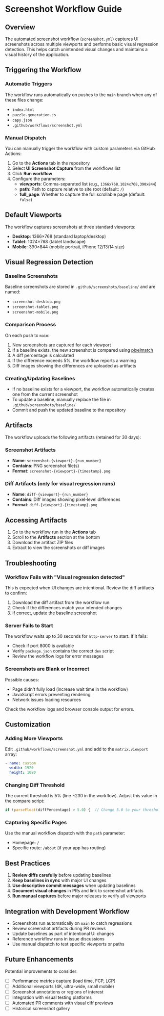 # Screenshot Workflow Guide

## Overview

The automated screenshot workflow (`screenshot.yml`) captures UI screenshots across multiple viewports and performs basic visual regression detection. This helps catch unintended visual changes and maintains a visual history of the application.

## Triggering the Workflow

### Automatic Triggers

The workflow runs automatically on pushes to the `main` branch when any of these files change:
- `index.html`
- `puzzle-generation.js`
- `capy.json`
- `.github/workflows/screenshot.yml`

### Manual Dispatch

You can manually trigger the workflow with custom parameters via GitHub Actions:

1. Go to the **Actions** tab in the repository
2. Select **UI Screenshot Capture** from the workflows list
3. Click **Run workflow**
4. Configure the parameters:
   - **viewports**: Comma-separated list (e.g., `1366x768,1024x768,390x844`)
   - **path**: Path to capture relative to site root (default: `/`)
   - **full_page**: Whether to capture the full scrollable page (default: `false`)

## Default Viewports

The workflow captures screenshots at three standard viewports:

- **Desktop**: 1366×768 (standard laptop/desktop)
- **Tablet**: 1024×768 (tablet landscape)
- **Mobile**: 390×844 (mobile portrait, iPhone 12/13/14 size)

## Visual Regression Detection

### Baseline Screenshots

Baseline screenshots are stored in `.github/screenshots/baseline/` and are named:
- `screenshot-desktop.png`
- `screenshot-tablet.png`
- `screenshot-mobile.png`

### Comparison Process

On each push to `main`:

1. New screenshots are captured for each viewport
2. If a baseline exists, the new screenshot is compared using [pixelmatch](https://github.com/mapbox/pixelmatch)
3. A diff percentage is calculated
4. If the difference exceeds 5%, the workflow reports a warning
5. Diff images showing the differences are uploaded as artifacts

### Creating/Updating Baselines

- If no baseline exists for a viewport, the workflow automatically creates one from the current screenshot
- To update a baseline, manually replace the file in `.github/screenshots/baseline/`
- Commit and push the updated baseline to the repository

## Artifacts

The workflow uploads the following artifacts (retained for 30 days):

### Screenshot Artifacts
- **Name**: `screenshot-{viewport}-{run_number}`
- **Contains**: PNG screenshot file(s)
- **Format**: `screenshot-{viewport}-{timestamp}.png`

### Diff Artifacts (only for visual regression runs)
- **Name**: `diff-{viewport}-{run_number}`
- **Contains**: Diff images showing pixel-level differences
- **Format**: `diff-{viewport}-{timestamp}.png`

## Accessing Artifacts

1. Go to the workflow run in the **Actions** tab
2. Scroll to the **Artifacts** section at the bottom
3. Download the artifact ZIP files
4. Extract to view the screenshots or diff images

## Troubleshooting

### Workflow Fails with "Visual regression detected"

This is expected when UI changes are intentional. Review the diff artifacts to confirm:
1. Download the diff artifact from the workflow run
2. Check if the differences match your intended changes
3. If correct, update the baseline screenshot

### Server Fails to Start

The workflow waits up to 30 seconds for `http-server` to start. If it fails:
- Check if port 8000 is available
- Verify `package.json` contains the correct `dev` script
- Review the workflow logs for error messages

### Screenshots are Blank or Incorrect

Possible causes:
- Page didn't fully load (increase wait time in the workflow)
- JavaScript errors preventing rendering
- Network issues loading resources

Check the workflow logs and browser console output for errors.

## Customization

### Adding More Viewports

Edit `.github/workflows/screenshot.yml` and add to the `matrix.viewport` array:

```yaml
- name: custom
  width: 1920
  height: 1080
```

### Changing Diff Threshold

The current threshold is 5% (line ~230 in the workflow). Adjust this value in the compare script:

```javascript
if (parseFloat(diffPercentage) > 5.0) {  // Change 5.0 to your threshold
```

### Capturing Specific Pages

Use the manual workflow dispatch with the `path` parameter:

- Homepage: `/`
- Specific route: `/about` (if your app has routing)

## Best Practices

1. **Review diffs carefully** before updating baselines
2. **Keep baselines in sync** with major UI changes
3. **Use descriptive commit messages** when updating baselines
4. **Document visual changes** in PRs and link to screenshot artifacts
5. **Run manual captures** before major releases to verify all viewports

## Integration with Development Workflow

- Screenshots run automatically on `main` to catch regressions
- Review screenshot artifacts during PR reviews
- Update baselines as part of intentional UI changes
- Reference workflow runs in issue discussions
- Use manual dispatch to test specific viewports or paths

## Future Enhancements

Potential improvements to consider:

- [ ] Performance metrics capture (load time, FCP, LCP)
- [ ] Additional viewports (4K, ultra-wide, small mobile)
- [ ] Screenshot annotations or regions of interest
- [ ] Integration with visual testing platforms
- [ ] Automated PR comments with visual diff previews
- [ ] Historical screenshot gallery
